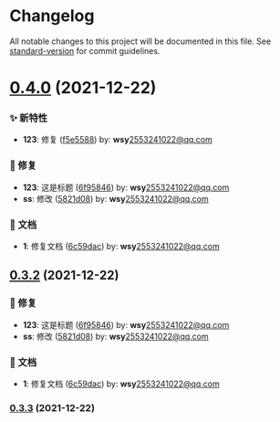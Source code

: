 # Changelog

All notable changes to this project will be documented in this file. See [standard-version](https://github.com/conventional-changelog/standard-version) for commit guidelines.

# [0.4.0](https://github.com/wsypower/wsy-vue3-template/compare/v0.3.3...v0.4.0) (2021-12-22)


### ✨ 新特性

* **123**: 修复 ([f5e5588](https://github.com/wsypower/wsy-vue3-template/commit/f5e5588)) by: **wsy**<2553241022@qq.com>


### 🐛 修复

* **123**: 这是标题 ([6f95846](https://github.com/wsypower/wsy-vue3-template/commit/6f95846)) by: **wsy**<2553241022@qq.com>
* **ss**: 修改 ([5821d08](https://github.com/wsypower/wsy-vue3-template/commit/5821d08)) by: **wsy**<2553241022@qq.com>


### 📝 文档

* **1**: 修复文档 ([6c59dac](https://github.com/wsypower/wsy-vue3-template/commit/6c59dac)) by: **wsy**<2553241022@qq.com>



## [0.3.2](https://github.com/wsypower/wsy-vue3-template/compare/v0.3.3...v0.3.2) (2021-12-22)


### 🐛 修复

* **123**: 这是标题 ([6f95846](https://github.com/wsypower/wsy-vue3-template/commit/6f95846)) by: **wsy**<2553241022@qq.com>
* **ss**: 修改 ([5821d08](https://github.com/wsypower/wsy-vue3-template/commit/5821d08)) by: **wsy**<2553241022@qq.com>


### 📝 文档

* **1**: 修复文档 ([6c59dac](https://github.com/wsypower/wsy-vue3-template/commit/6c59dac)) by: **wsy**<2553241022@qq.com>



### [0.3.3](https://github.com/wsypower/wsy-vue3-template/compare/v0.3.2...v0.3.3) (2021-12-22)
